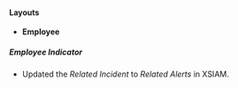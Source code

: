 
#### Layouts
- **Employee**
##### Employee Indicator
- Updated the *Related Incident* to *Related Alerts* in XSIAM.
